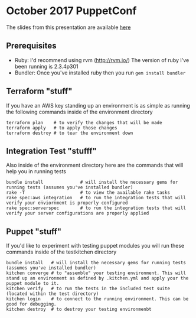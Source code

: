 # October 2017 PuppetConf

The slides from this presentation are available [here](2017-puppetconf.pdf)

## Prerequisites

* Ruby: I'd recommend using rvm (http://rvm.io/) The version of ruby I've been running is 2.3.4p301
* Bundler: Once you've installed ruby then you run `gem install bundler`

## Terraform "stuff"

If you have an AWS key standing up an environment is as simple as running the following commands inside of the environment directory

    terraform plan    # to verify the changes that will be made
    terraform apply   # to apply those changes
    terraform destroy # to tear the environment down

## Integration Test "stufff"

Also inside of the environment directory here are the commands that will help you in running tests

    bundle install              # will install the necessary gems for running tests (assumes you've installed bundler)
    rake -T                     # to view the available rake tasks
    rake spec:aws_integration   # to run the integration tests that will verify your enviornment is properly configured
    rake spec:serverspec        # to run the integration tests that will verify your server configurations are properly applied

## Puppet "stuff"

If you'd like to experiment with testing puppet modules you will run these commands inside of the testkitchen directory

    bundle install   # will install the necessary gems for running tests (assumes you've installed bundler)
    kitchen converge # to "assemble" your testing environment. This will stand up an environment as defined by .kitchen.yml and apply your the puppet module to it.
    kitchen verify   # to run the tests in the included test suite (located within the test directory)
    kitchen login    # to connect to the running environment. This can be good for debugging.
    kitchen destroy  # to destroy your testing environmenbt
